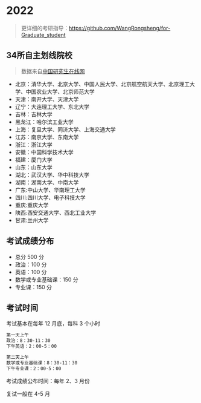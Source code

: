 # 2022

> 更详细的考研指导：https://github.com/WangRongsheng/for-Graduate_student

## 34所自主划线院校

> 数据来自[中国研究生在线网](http://www.yanxian.org/html/baokao/28179.html)

- 北京：清华大学、北京大学、中国人民大学、北京航空航天大学、北京理工大学、中国农业大学、北京师范大学
- 天津：南开大学、天津大学
- 辽宁：大连理工大学、东北大学
- 吉林：吉林大学
- 黑龙江：哈尔滨工业大学
- 上海：复旦大学、同济大学、上海交通大学
- 江苏：南京大学、东南大学
- 浙江：浙江大学
- 安徽：中国科学技术大学
- 福建：厦门大学
- 山东：山东大学
- 湖北：武汉大学、华中科技大学
- 湖南：湖南大学、中南大学
- 广东:中山大学、华南理工大学
- 四川:四川大学、电子科技大学
- 重庆:重庆大学
- 陕西:西安交通大学、西北工业大学
- 甘肃:兰州大学

## 考试成绩分布

- 总分 500 分
- 政治：100 分
- 英语：100 分
- 数学或专业基础课：150 分
- 专业课：150 分

## 考试时间

考试基本在每年 12 月底，每科 3 个小时

```html
第一天上午
政治：8：30-11：30
下午英语：2：00-5：00

第二天上午
数学或专业基础课：8：30-11：30
下午专业课：2：00-5：00
```

考试成绩公布时间：每年 2、3 月份

复试一般在 4-5 月

